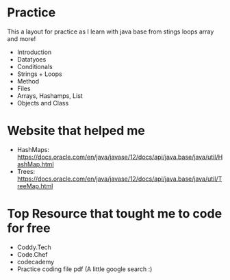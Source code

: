 # Practice
This a layout for practice as I learn with java base from stings loops array and more! 
- Introduction
- Datatyoes
- Conditionals
- Strings + Loops
- Method
- Files
- Arrays, Hashamps, List
- Objects and Class
# Website that helped me
- HashMaps: https://docs.oracle.com/en/java/javase/12/docs/api/java.base/java/util/HashMap.html
- Trees: https://docs.oracle.com/en/java/javase/12/docs/api/java.base/java/util/TreeMap.html
# Top Resource that tought me to code for free
- Coddy.Tech
- Code.Chef
- codecademy
- Practice coding file pdf (A little google search :)
